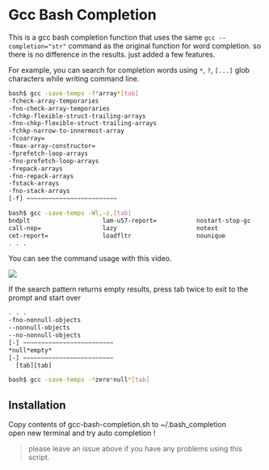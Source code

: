 # Gcc Bash Completion

This is a gcc bash completion function that uses the same `gcc --completion="str"` 
command as the original function for word completion.
so there is no difference in the results.
just added a few features.

For example, you can search for completion words using `*`, `?`, `[...]` glob characters
while writing command line.

```sh
bash$ gcc -save-temps -f*array*[tab]
-fcheck-array-temporaries
-fno-check-array-temporaries
-fchkp-flexible-struct-trailing-arrays
-fno-chkp-flexible-struct-trailing-arrays
-fchkp-narrow-to-innermost-array
-fcoarray=
-fmax-array-constructor=
-fprefetch-loop-arrays
-fno-prefetch-loop-arrays
-frepack-arrays
-fno-repack-arrays
-fstack-arrays
-fno-stack-arrays
[-f] ~~~~~~~~~~~~~~~~~~~~~~~~~

bash$ gcc -save-temps -Wl,-z,[tab]
bndplt                    lam-u57-report=           nostart-stop-gc
call-nop=                 lazy                      notext
cet-report=               loadfltr                  nounique
. . .
```

You can see the command usage with this video.

[![](https://mug896.github.io/img/gcc-bash-completion.png)](https://mug896.github.io/img/gcc-bash-completion.mp4)

If the search pattern returns empty results,
press tab twice to exit to the prompt and start over

```sh
. . .
-fno-nonnull-objects
--nonnull-objects
--no-nonnull-objects
[-] ~~~~~~~~~~~~~~~~~~~~~~~~~
*null*empty*
[-] ~~~~~~~~~~~~~~~~~~~~~~~~~
  [tab][tab]

bash$ gcc -save-temps -*zero*null*[tab] 
```

## Installation

Copy contents of gcc-bash-completion.sh to ~/.bash_completion  
open new terminal and try auto completion !


> please leave an issue above if you have any problems using this script.
